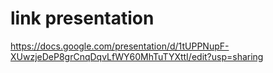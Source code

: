 # link presentation 
https://docs.google.com/presentation/d/1tUPPNupF-XUwzjeDeP8grCnqDqvLfWY60MhTuTYXttI/edit?usp=sharing